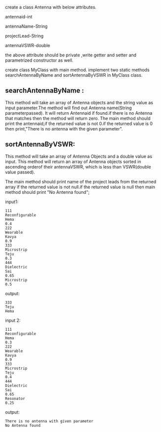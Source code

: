 create a class Antenna with below attributes.

antennaid-int

antennaName-String

projectLead-String

antennaVSWR-double

the above attribute should be private ,write getter and setter and parametrized constructor as well.

create class MyClass with main method.
implement two static methods searchAntennaByName and sortAntennaByVSWR in MyClass class.


searchAntennaByName :
---------------------------------------
This method will take an array of Antenna objects and the string value as input parameter.The method will find out Antenna name(String parameterpassed).
It will return Antennaid if found.if there is no Antenna that matches then the method will return zero.
The main method should print the antennaid,if the returned value is not 0.if the returned value is 0 then print,"There is no antenna with the given parameter".


sortAntennaByVSWR:
--------------------------------------
This method will take an array of Antenna Objects and a double value as input.
This method will return an array of Antenna objects sorted in ascending orderof their antennaVSWR, which is less than VSWR(double value passed).       

The main method should print name of the project leads from the returned array if the returned value is not null.if the returned value is null then main method 
should print "No Antenna found";


input1:
```
111
Reconfigurable
Hema
0.4
222
Wearable
Kavya
0.9
333
Microstrip
Teju
0.3
444
Dielectric
Sai
0.65
Microstrip
0.5
```

output:
```
333
Teju
Hema
```


input 2:
```
111
Reconfigurable
Hema
0.3
222
Wearable
Kavya
0.9
333
Microstrip
Teju
0.4
444
Dielectric
Sai
0.65
Resonator
0.25
```

output:
```
There is no antenna with given parameter
No Antenna found
```